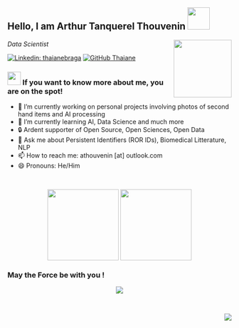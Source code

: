 <h2> Hello, I am Arthur Tanquerel Thouvenin <img src="https://media.giphy.com/media/dWlLf9EAC8u5Nd0ku4/giphy.gif" width="50"></h2>

<img align='right' src="https://drive.google.com/uc?export=view&id=1EjS2yq_Onqz4gbyz-Xu9MvdP6arFvqX3" width="130">

<p>
  <em>
    Data Scientist 
    <img src="https://media.giphy.com/media/QtOt8WyYCGQBiJJ4ZJ/giphy.gif" width="15">
  </em>
</p>

[![Linkedin: thaianebraga](https://img.shields.io/badge/-Arthur_Tanquerel_Thouvenin-blue?style=flat-square&logo=Linkedin&logoColor=white&link=https://www.linkedin.com/in/arthur-thouvenin-133822135/)](https://www.linkedin.com/in/arthur-thouvenin-133822135/)
[![GitHub Thaiane](https://img.shields.io/github/followers/0AlphaZero0?label=follow&style=social)](https://github.com/0AlphaZero0)
                        

<h3> <img src="https://media.giphy.com/media/W7EAM6hdYrw7E3NBgE/giphy.gif" width="30"> If you want to know more about me, you are on the spot!</h3>


- 🔭 I’m currently working on personal projects involving photos of second hand items and AI processing
- 🌱 I’m currently learning AI, Data Science and much more
- 🔒 Ardent supporter of Open Source, Open Sciences, Open Data
- 💬 Ask me about Persistent Identifiers (ROR IDs), Biomedical Litterature, NLP
- 📫 How to reach me: athouvenin [at] outlook.com
- 😄 Pronouns: He/Him

<br>

<p align=center>
    <img height=160 align="center" src="https://github-readme-stats.vercel.app/api?username=0AlphaZero0&show_icons=true&theme=midnight-purple">
    <img height=160 align="center" src="https://github-readme-stats.vercel.app/api/top-langs/?username=0AlphaZero0&layout=compact&theme=midnight-purple">
</p>

<h3> May the Force be with you !</h3>
<p align="center">
  <img src="https://media.giphy.com/media/GExBk9r9lP9LN5j2H5/giphy.gif">
</p>

<br><p align="right">![](https://visitor-badge.laobi.icu/badge?page_id=0ALphaZero0.0AlphaZero0)<br>
